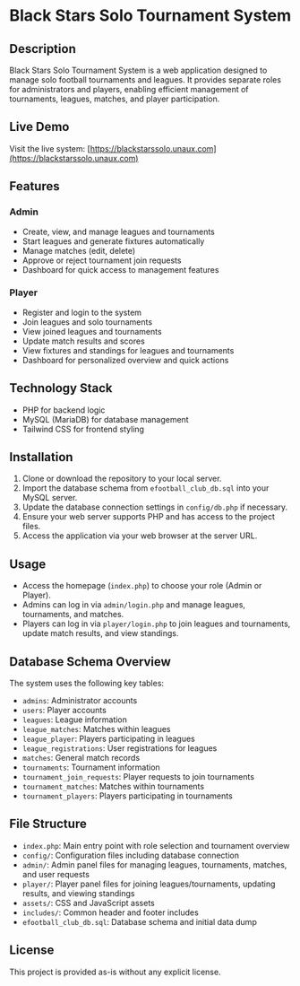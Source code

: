 # Black Stars Solo Tournament System

## Description
Black Stars Solo Tournament System is a web application designed to manage solo football tournaments and leagues. It provides separate roles for administrators and players, enabling efficient management of tournaments, leagues, matches, and player participation.
## Live Demo
Visit the live system: [https://blackstarssolo.unaux.com](https://blackstarssolo.unaux.com)


## Features

### Admin
- Create, view, and manage leagues and tournaments
- Start leagues and generate fixtures automatically
- Manage matches (edit, delete)
- Approve or reject tournament join requests
- Dashboard for quick access to management features

### Player
- Register and login to the system
- Join leagues and solo tournaments
- View joined leagues and tournaments
- Update match results and scores
- View fixtures and standings for leagues and tournaments
- Dashboard for personalized overview and quick actions

## Technology Stack
- PHP for backend logic
- MySQL (MariaDB) for database management
- Tailwind CSS for frontend styling

## Installation
1. Clone or download the repository to your local server.
2. Import the database schema from `efootball_club_db.sql` into your MySQL server.
3. Update the database connection settings in `config/db.php` if necessary.
4. Ensure your web server supports PHP and has access to the project files.
5. Access the application via your web browser at the server URL.

## Usage
- Access the homepage (`index.php`) to choose your role (Admin or Player).
- Admins can log in via `admin/login.php` and manage leagues, tournaments, and matches.
- Players can log in via `player/login.php` to join leagues and tournaments, update match results, and view standings.

## Database Schema Overview
The system uses the following key tables:
- `admins`: Administrator accounts
- `users`: Player accounts
- `leagues`: League information
- `league_matches`: Matches within leagues
- `league_player`: Players participating in leagues
- `league_registrations`: User registrations for leagues
- `matches`: General match records
- `tournaments`: Tournament information
- `tournament_join_requests`: Player requests to join tournaments
- `tournament_matches`: Matches within tournaments
- `tournament_players`: Players participating in tournaments

## File Structure
- `index.php`: Main entry point with role selection and tournament overview
- `config/`: Configuration files including database connection
- `admin/`: Admin panel files for managing leagues, tournaments, matches, and user requests
- `player/`: Player panel files for joining leagues/tournaments, updating results, and viewing standings
- `assets/`: CSS and JavaScript assets
- `includes/`: Common header and footer includes
- `efootball_club_db.sql`: Database schema and initial data dump

## License
This project is provided as-is without any explicit license.

